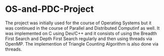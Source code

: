 # OS-and-PDC-Project
The project was initially used for the course of Operating Systems but it was continued in the course of Parallel and Distributed Computinf as well. It was implemented on C using Dev/C++ and it consists of using the Breadth First Search and Depth First Search regularly and then using threads via OpenMP. The implemention of Triangle Counting Algorithm is also done via threads.
